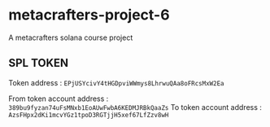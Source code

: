 # metacrafters-project-6
A metacrafters solana course project

## SPL TOKEN

Token address : ```EPjUSYcivY4tHGDpviWWmys8LhrwuQAa8oFRcsMxW2Ea```

From token account address : ```389bu9fyzan74uFsMNxb1EoAUwFwbA6KEDMJRBkQaaZs```
To token account address : ```AzsFHpx2dKi1mcvYGz1tpoD3RGTjjH5xef67LfZzv8wH```


